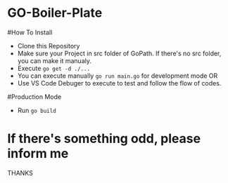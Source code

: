 # GO-Boiler-Plate

#How To Install
- Clone this Repository
- Make sure your Project in src folder of GoPath. If there's no src folder, you can make it manualy. 
- Execute ```go get -d ./...```
- You can execute manually ```go run main.go``` for development mode OR
- Use VS Code Debuger to execute to test and follow the flow of codes.

#Production Mode
- Run ```go build```


# If there's something odd, please inform me

THANKS
